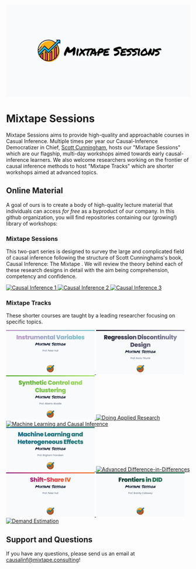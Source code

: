 ![Mixtape Sessions Logo](https://raw.githubusercontent.com/Mixtape-Sessions/.github/main/profile/MixtapeSessions.png)

# Mixtape Sessions

Mixtape Sessions aims to provide high-quality and approachable courses in Casual Inference. Multiple times per year our Causal-Inference Democratizer in Chief, [Scott Cunningham](https://scunning.com), hosts our "Mixtape Sessions" which are our flagship, multi-day workshops aimed towards early causal-inference learners. We also welcome researchers working on the frontier of causal inference methods to host "Mixtape Tracks" which are shorter workshops aimed at advanced topics. 

## Online Material

A goal of ours is to create a body of high-quality lecture material that individuals can access *for free* as a byproduct of our company. In this github organization, you will find repositories containing our (growing!) library of workshops:

### Mixtape Sessions

This two-part series is designed to survey the large and complicated field of causal inference following the structure of Scott Cunninghams's book, Causal Inference: The Mixtape . We will review the theory behind each of these research designs in detail with the aim being comprehension, competency and confidence.

<a href="https://github.com/Mixtape-Sessions/Causal-Inference-1/">
  <img style="width: 48%;" src="https://raw.githubusercontent.com/Mixtape-Sessions/Causal-Inference-1/main/img/banner.png" alt="Causal Inference 1"/>
</a>
<a href="https://github.com/Mixtape-Sessions/Causal-Inference-2/">
  <img style="width: 48%;" src="https://raw.githubusercontent.com/Mixtape-Sessions/Causal-Inference-2/main/img/banner.png" alt="Causal Inference 2"/>
</a>
<a href="https://github.com/Mixtape-Sessions/Causal-Inference-3/">
  <img style="width: 48%;" src="https://raw.githubusercontent.com/Mixtape-Sessions/Causal-Inference-3/main/img/banner.png" alt="Causal Inference 3"/>
</a>

### Mixtape Tracks 

These shorter courses are taught by a leading researcher focusing on specific topics.

<a href="https://github.com/Mixtape-Sessions/Instrumental-Variables/">
  <img style="width: 48%;" src="https://raw.githubusercontent.com/Mixtape-Sessions/Instrumental-Variables/main/img/banner.png" alt="Instrumental Variables"/>
</a>
<a href="https://github.com/Mixtape-Sessions/Regression-Discontinuity/">
  <img style="width: 48%;" src="https://github.com/Mixtape-Sessions/Regression-Discontinuity/raw/main/img/banner.png" alt="Doing Applied Research"/>
</a>
<a href="https://github.com/Mixtape-Sessions/Synthetic-Control-and-Clustering/">
  <img style="width: 48%;" src="https://github.com/Mixtape-Sessions/Synthetic-Control-and-Clustering/raw/main/img/banner.png" alt="Synthetic Control and Clustering"/>
</a>
<a href="https://github.com/Mixtape-Sessions/Doing-Applied-Research/">
  <img style="width: 48%;" src="https://github.com/Mixtape-Sessions/Doing-Applied-Research/raw/main/img/banner.png" alt="Doing Applied Research"/>
</a>
<a href="https://github.com/Mixtape-Sessions/Machine-Learning/">
  <img style="width: 48%;" src="https://github.com/Mixtape-Sessions/Machine-Learning/raw/main/img/banner.png" alt="Machine Learning and Causal Inference"/>
</a>
<a href="https://github.com/Mixtape-Sessions/Heterogeneous-Effects/">
  <img style="width: 48%;" src="https://github.com/Mixtape-Sessions/Heterogeneous-Effects/raw/main/img/banner.png" alt="Machine Learning and Heterogeneous Effects"/>
</a>
<a href="https://github.com/Mixtape-Sessions/Advanced-DID/">
  <img style="width: 48%;" src="https://raw.githubusercontent.com/Mixtape-Sessions/Advanced-DID/main/img/banner.png" alt="Advanced Difference-in-Differences"/>
</a>
<a href="https://github.com/Mixtape-Sessions/Shift-Share/">
  <img style="width: 48%;" src="https://raw.githubusercontent.com/Mixtape-Sessions/Shift-Share/main/img/banner.png" alt="Shift-Share IV"/>
</a>
<a href="https://github.com/Mixtape-Sessions/Frontiers-in-DID/">
  <img style="width: 48%;" src="https://raw.githubusercontent.com/Mixtape-Sessions/Frontiers-in-DID/main/img/banner.png" alt="Frontiers in Difference-in-Differences"/>
</a>
<a href="https://github.com/Mixtape-Sessions/Demand-Estimation/">
  <img style="width: 48%;" src="https://raw.githubusercontent.com/Mixtape-Sessions/Demand-Estimation/main/img/banner.png" alt="Demand Estimation"/>
</a>

## Support and Questions

If you have any questions, please send us an email at [causalinf@mixtape.consulting](mailto:causalinf@mixtape.consulting)!
